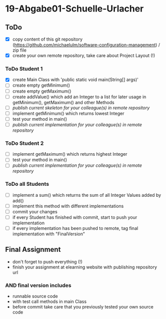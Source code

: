 # 19-Abgabe01-Schuelle-Urlacher

## ToDo
- [x] copy content of this git repository (https://github.com/michaelulm/software-configuration-management) / zip file
- [x] create your own remote repository, take care about Project Layout (!)
### ToDo Student 1
- [x] create Main Class with 'public static void main(String[] args)'
- [ ] create empty getMinimum()
- [ ] create empty getMaximum()
- [ ] create addValue() which add an Integer to a list for later usage in getMinimum(), getMaximum() and other Methods
- [ ] *publish current skeleton for your colleague(s) in remote repository*
- [ ] implement getMinimum() which returns lowest Integer
- [ ] test your method in main()
- [ ] *publish current implementation for your colleague(s) in remote repository*

### ToDo Student 2
- [ ] implement getMaximum() which returns highest Integer
- [ ] test your method in main()
- [ ] *publish current implementation for your colleague(s) in remote repository*

### ToDo all Students
- [ ] implement a sum() which returns the sum of all Integer Values added by add()
- [ ] implement this method with different implementations
- [ ] commit your changes
- [ ] if every Student has finished with commit, start to push your implementation
- [ ] if every implementation has been pushed to remote, tag final implementation with "FinalVersion"

## Final Assignment
- don't forget to push everything (!)  
- finish your assignment at elearning website with publishing repository url

### AND final version includes
- runnable source code
- with test call methods in main Class
- before commit take care that you previously tested your own source code

